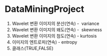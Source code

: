 # DataMiningProject

1. Wavelet 변환 이미지의 분산(연속) -  variance
2. Wavelet 변환 이미지의 왜도(연속) -  skewness
3. Wavelet 변환 이미지의 첨도(연속) - kurtosis
4. 이미지의 엔트로피(연속) - entropy
5. 클래스(TRUE,FALSE)
